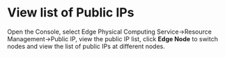 # View list of Public IPs
Open the Console, select Edge Physical Computing Service->Resource Management->Public IP, view the public IP list, click **Edge Node** to switch nodes and view the list of public IPs at different nodes.

